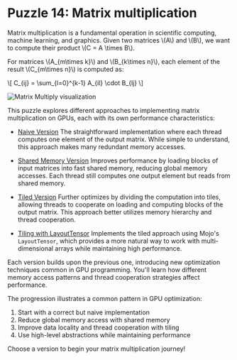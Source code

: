 # Puzzle 14: Matrix multiplication

Matrix multiplication is a fundamental operation in scientific computing, machine learning, and graphics. Given two matrices \\(A\\) and \\(B\\), we want to compute their product \\(C = A \\times B\\).

For matrices \\(A_{m\\times k}\\) and \\(B_{k\\times n}\\), each element of the result \\(C_{m\\times n}\\) is computed as:

\\[ C_{ij} = \sum_{l=0}^{k-1} A_{il} \\cdot B_{lj} \\]

![Matrix Multiply visualization](./media/videos/720p30/puzzle_14_viz.gif)

This puzzle explores different approaches to implementing matrix multiplication on GPUs, each with its own performance characteristics:

- [Naive Version](./naive.md)
  The straightforward implementation where each thread computes one element of the output matrix. While simple to understand, this approach makes many redundant memory accesses.

- [Shared Memory Version](./shared_memory.md)
  Improves performance by loading blocks of input matrices into fast shared memory, reducing global memory accesses. Each thread still computes one output element but reads from shared memory.

- [Tiled Version](./tiled.md)
  Further optimizes by dividing the computation into tiles, allowing threads to cooperate on loading and computing blocks of the output matrix. This approach better utilizes memory hierarchy and thread cooperation.

- [Tiling with LayoutTensor](./tiled_layout_tensor.md)
  Implements the tiled approach using Mojo's `LayoutTensor`, which provides a more natural way to work with multi-dimensional arrays while maintaining high performance.

Each version builds upon the previous one, introducing new optimization techniques common in GPU programming. You'll learn how different memory access patterns and thread cooperation strategies affect performance.

The progression illustrates a common pattern in GPU optimization:
1. Start with a correct but naive implementation
2. Reduce global memory access with shared memory
3. Improve data locality and thread cooperation with tiling
4. Use high-level abstractions while maintaining performance

Choose a version to begin your matrix multiplication journey!
